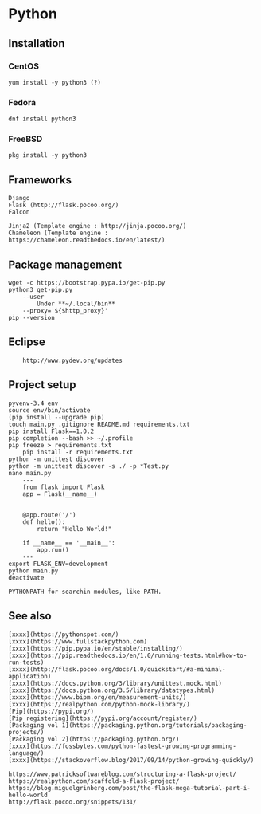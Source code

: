 # Python

## Installation

### CentOS

```shell
yum install -y python3 (?)
```

### Fedora

```shell
dnf install python3
```

### FreeBSD

```shell
pkg install -y python3
```

## Frameworks

    Django
    Flask (http://flask.pocoo.org/)
    Falcon

    Jinja2 (Template engine : http://jinja.pocoo.org/)
    Chameleon (Template engine : https://chameleon.readthedocs.io/en/latest/)

## Package management

    wget -c https://bootstrap.pypa.io/get-pip.py
    python3 get-pip.py
        --user
            Under **~/.local/bin**
        --proxy='${$http_proxy}'
    pip --version

## Eclipse
        http://www.pydev.org/updates

## Project setup
    pyvenv-3.4 env
    source env/bin/activate
    (pip install --upgrade pip)
    touch main.py .gitignore README.md requirements.txt
    pip install Flask==1.0.2
    pip completion --bash >> ~/.profile
    pip freeze > requirements.txt
        pip install -r requirements.txt
    python -m unittest discover
    python -m unittest discover -s ./ -p *Test.py
    nano main.py
        ---
        from flask import Flask
        app = Flask(__name__)


        @app.route('/')
        def hello():
            return "Hello World!"

        if __name__ == '__main__':
            app.run()
        ---
    export FLASK_ENV=development
    python main.py
    deactivate

    PYTHONPATH for searchin modules, like PATH.

## See also

    [xxxx](https://pythonspot.com/)
    [xxxx](https://www.fullstackpython.com)
    [xxxx](https://pip.pypa.io/en/stable/installing/)
    [xxxx](https://pip.readthedocs.io/en/1.0/running-tests.html#how-to-run-tests)
    [xxxx](http://flask.pocoo.org/docs/1.0/quickstart/#a-minimal-application)
    [xxxx](https://docs.python.org/3/library/unittest.mock.html)
    [xxxx](https://docs.python.org/3.5/library/datatypes.html)
    [xxxx](https://www.bipm.org/en/measurement-units/)
    [xxxx](https://realpython.com/python-mock-library/)
    [Pip](https://pypi.org/)
    [Pip registering](https://pypi.org/account/register/)
    [Packaging vol 1](https://packaging.python.org/tutorials/packaging-projects/)
    [Packaging vol 2](https://packaging.python.org/)
    [xxxx](https://fossbytes.com/python-fastest-growing-programming-language/)
    [xxxx](https://stackoverflow.blog/2017/09/14/python-growing-quickly/)

    https://www.patricksoftwareblog.com/structuring-a-flask-project/
    https://realpython.com/scaffold-a-flask-project/
    https://blog.miguelgrinberg.com/post/the-flask-mega-tutorial-part-i-hello-world
    http://flask.pocoo.org/snippets/131/
